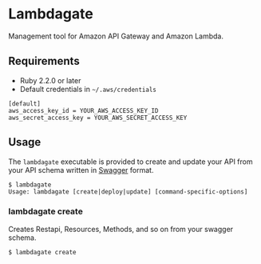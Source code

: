 # Lambdagate
Management tool for Amazon API Gateway and Amazon Lambda.

## Requirements
- Ruby 2.2.0 or later
- Default credentials in `~/.aws/credentials`

```
[default]
aws_access_key_id = YOUR_AWS_ACCESS_KEY_ID
aws_secret_access_key = YOUR_AWS_SECRET_ACCESS_KEY
```

## Usage
The `lambdagate` executable is provided to create and update your API from your API schema
written in [Swagger](http://swagger.io/) format.

```
$ lambdagate
Usage: lambdagate [create|deploy|update] [command-specific-options]
```

### lambdagate create
Creates Restapi, Resources, Methods, and so on from your swagger schema.

```
$ lambdagate create
```
